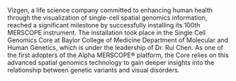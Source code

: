 



Vizgen, a life science company committed to enhancing human health through the visualization of single-cell spatial genomics information, reached a significant milestone by successfully installing its 100th MERSCOPE instrument. The installation took place in the Single Cell Genomics Core at Baylor College of Medicine Department of Molecular and Human Genetics, which is under the leadership of Dr. Rui Chen. As one of the first adopters of the Alpha MERSCOPE® platform, the Core relies on this advanced spatial genomics technology to gain deeper insights into the relationship between genetic variants and visual disorders.

